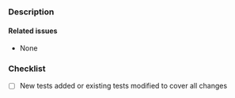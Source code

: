 ### Description


#### Related issues

<!--
Please use the following link syntaxes:

- #42 (to reference issues in the current repository)
- colmena/colmena#42 (to reference issues in another repository)
-->

- None

### Checklist

<!--
Please mark your choice with an "x" (i.e. [x], see
-->

- [ ] New tests added or existing tests modified to cover all changes

<!--
Thanks to strongloop/loopback for this template
-->
